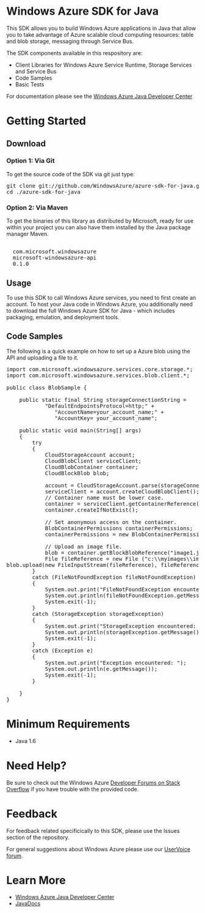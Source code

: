 <h1>Windows Azure SDK for Java</h1>
<p>This SDK allows you to build Windows Azure applications in  Java that allow
you to take advantage of Azure scalable cloud computing resources: table and blob
storage, messaging through Service Bus.</p>

<p>The SDK components available in this respository are:</p>
<ul>
    <li>Client Libraries for Windows Azure Service Runtime, Storage Services and
    Service Bus</li>
    <li>Code Samples</li>
    <li>Basic Tests</li>
</ul>
<p>For documentation please see the <a href="http://www.windowsazure.com/en-us/develop/java/">
Windows Azure Java Developer Center</a></p>

<h1>Getting Started</h1>
<h2>Download</h2>
<h3>Option 1: Via Git</h3>
<p>To get the source code of the SDK via git just type:<br/>
<pre>git clone git://github.com/WindowsAzure/azure-sdk-for-java.git
cd ./azure-sdk-for-java</pre>

<h3>Option 2: Via Maven</h3>
<p>To get the binaries of this library as distributed by Microsoft, ready for use
within your project you can also have them installed by the Java package manager Maven.<br/>
<pre><dependency>
  <groupId>com.microsoft.windowsazure</groupId>
  <artifactId>microsoft-windowsazure-api</artifactId>
  <version>0.1.0</version>
</dependency></pre></p>

<h2>Usage</h2>
<p>To use this SDK to call Windows Azure services, you need to first create an
account.  To host your Java code in Windows Azure, you additionally need to download
the full Windows Azure SDK for Java - which includes packaging, emulation, and
deployment tools.</p>

<h2>Code Samples</h2>
<p>The following is a quick example on how to set up a Azure blob using the API
and uploading a file to it.<br/>

<pre>import com.microsoft.windowsazure.services.core.storage.*;
import com.microsoft.windowsazure.services.blob.client.*;

public class BlobSample {

    public static final String storageConnectionString = 
            "DefaultEndpointsProtocol=http;" + 
               "AccountName=your_account_name;" + 
               "AccountKey= your_account_name"; 

    public static void main(String[] args) 
    {
        try
        {
            CloudStorageAccount account;
            CloudBlobClient serviceClient;
            CloudBlobContainer container;
            CloudBlockBlob blob;
            
            account = CloudStorageAccount.parse(storageConnectionString);
            serviceClient = account.createCloudBlobClient();
            // Container name must be lower case.
            container = serviceClient.getContainerReference("blobsample");
            container.createIfNotExist();
            
            // Set anonymous access on the container.
            BlobContainerPermissions containerPermissions;
            containerPermissions = new BlobContainerPermissions();

            // Upload an image file.
            blob = container.getBlockBlobReference("image1.jpg");
            File fileReference = new File ("c:\\myimages\\image1.jpg");
blob.upload(new FileInputStream(fileReference), fileReference.length());
        }
        catch (FileNotFoundException fileNotFoundException)
        {
            System.out.print("FileNotFoundException encountered: ");
            System.out.println(fileNotFoundException.getMessage());
            System.exit(-1);
        }
        catch (StorageException storageException)
        {
            System.out.print("StorageException encountered: ");
            System.out.println(storageException.getMessage());
            System.exit(-1);
        }
        catch (Exception e)
        {
            System.out.print("Exception encountered: ");
            System.out.println(e.getMessage());
            System.exit(-1);
        }
        
    }
}
</pre></p>

<h1>Minimum Requirements</h1>
<ul>
    <li>Java 1.6</li>
</ul>

<h1>Need Help?</h1>
<p>Be sure to check out the Windows Azure <a href="http://go.microsoft.com/fwlink/?LinkId=234489">
Developer Forums on Stack Overflow</a> if you have trouble with the provided code.</p>

<h1>Feedback</h1>
<p>For feedback related specificically to this SDK, please use the Issues
section of the repository.</p>
<p>For general suggestions about Windows Azure please use our
<a href="http://www.mygreatwindowsazureidea.com/forums/34192-windows-azure-feature-voting">UserVoice forum</a>.</p>

<h1>Learn More</h1>
<ul>
    <li><a href="http://www.windowsazure.com/en-us/develop/java/">Windows Azure Java
    Developer Center</a></li>
    <li><a href="http://dl.windowsazure.com/javadoc/">
    JavaDocs</a></li>
</ul>

